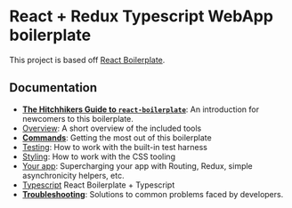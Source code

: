 # React + Redux Typescript WebApp boilerplate

This project is based off [React Boilerplate](https://github.com/react-boilerplate/react-boilerplate/).

## Documentation

- [**The Hitchhikers Guide to `react-boilerplate`**](https://github.com/react-boilerplate/react-boilerplate/blob/master/docs/general/introduction.md): An introduction for newcomers to this boilerplate.
- [Overview](https://github.com/react-boilerplate/react-boilerplate/tree/master/docs/general): A short overview of the included tools
- [**Commands**](https://github.com/react-boilerplate/react-boilerplate/blob/master/docs/general/commands.md): Getting the most out of this boilerplate
- [Testing](https://github.com/react-boilerplate/react-boilerplate/tree/master/docs/testing): How to work with the built-in test harness
- [Styling](https://github.com/react-boilerplate/react-boilerplate/tree/master/docs/css): How to work with the CSS tooling
- [Your app](https://github.com/react-boilerplate/react-boilerplate/tree/master/docs/js): Supercharging your app with Routing, Redux, simple
  asynchronicity helpers, etc.
- [Typescript](https://github.com/Can-Sahin/react-boilerplate-typescript/blob/master/docs/general/typescript.md) React Boilerplate + Typescript
- [**Troubleshooting**](https://github.com/react-boilerplate/react-boilerplate/blob/master/docs/general/gotchas.md): Solutions to common problems faced by developers.

